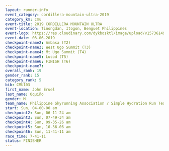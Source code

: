 ```yaml
---
layout: runner-info 
event_category: cordillera-mountain-ultra-2019 
category_km: cmu 
event-title: 2019 CORDILLERA MOUNTAIN ULTRA 
event-location: Tinongdan, Itogon, Benguet Philippines 
event-logo: https://res.cloudinary.com/dykbosktl/image/upload/v1573614960/Logo/Cordillera-Mountain-Ultra-2019-1280_wxhrmh.jpg 
event-date: 03-06-2019 
checkpoint-name2: Ambasa (T2) 
checkpoint-name3: West Ugo Summit (T3) 
checkpoint-name4: Mt Ugo Summit (T4) 
checkpoint-name5: Lusod (T5) 
checkpoint-name6: FINISH (T6) 
checkpoint-name7: 
overall_rank: 19
gender_rank: 15
category_rank: 5
bib: CMU103
first_name: John Eruel
last_name: Oquiño
gender: M
team_name: Philippine Skyrunning Association / Simple Hydration Run Team
start: Sun, 04-00-00 am
checkpoint2: Sun, 06-11-24 am
checkpoint3: Sun, 07-49-34 am
checkpoint4: Sun, 09-35-26 am
checkpoint5: Sun, 10-36-06 am
checkpoint6: Sun, 11-41-11 am
race_time: 7-41-11
status: FINISHER
---
```

